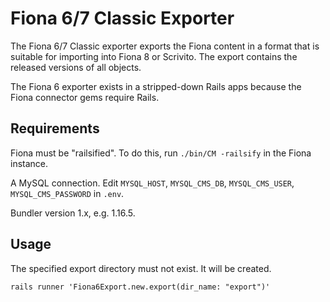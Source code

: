 # Fiona 6/7 Classic Exporter

The Fiona 6/7 Classic exporter exports the Fiona content in a format that is suitable for importing
into Fiona 8 or Scrivito. The export contains the released versions of all objects.

The Fiona 6 exporter exists in a stripped-down Rails apps because the Fiona connector gems require
Rails.

## Requirements

Fiona must be "railsified". To do this, run `./bin/CM -railsify` in the Fiona instance.

A MySQL connection. Edit `MYSQL_HOST`, `MYSQL_CMS_DB`, `MYSQL_CMS_USER`, `MYSQL_CMS_PASSWORD` in
`.env`.

Bundler version 1.x, e.g. 1.16.5.

## Usage

The specified export directory must not exist. It will be created.

```shell
rails runner 'Fiona6Export.new.export(dir_name: "export")'
```
